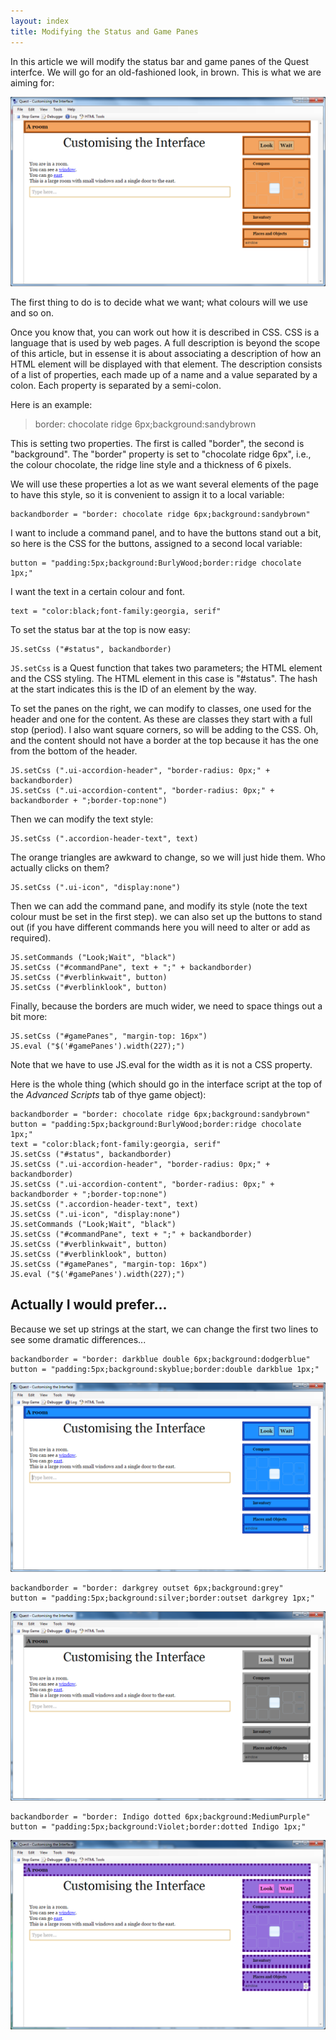 ```yaml
---
layout: index
title: Modifying the Status and Game Panes
---
```


In this article we will modify the status bar and game panes of the Quest interfce. We will go for an old-fashioned look, in brown. This is what we are aiming for:

![](images/interface1.png "interface1.png")

The first thing to do is to decide what we want; what colours will we use and so on.

Once you know that, you can work out how it is described in CSS. CSS is a language that is used by web pages. A full description is beyond the scope of this article, but in essense it is about associating a description of how an HTML element will be displayed with that element. The description consists of a list of properties, each made up of a name and a value separated by a colon. Each property is separated by a semi-colon.

Here is an example:

> border: chocolate ridge 6px;background:sandybrown

This is setting two properties. The first is called "border", the second is "background". The "border" property is set to "chocolate ridge 6px", i.e., the colour chocolate, the ridge line style and a thickness of 6 pixels.

We will use these properties a lot as we want several elements of the page to have this style, so it is convenient to assign it to a local variable:

```
backandborder = "border: chocolate ridge 6px;background:sandybrown"
```

I want to include a command panel, and to have the buttons stand out a bit, so here is the CSS for the buttons, assigned to a second local variable:

```
button = "padding:5px;background:BurlyWood;border:ridge chocolate 1px;"
```

I want the text in a certain colour and font.

```
text = "color:black;font-family:georgia, serif"
```

To set the status bar at the top is now easy:

```
JS.setCss ("#status", backandborder)
```

`JS.setCss` is a Quest function that takes two parameters; the HTML element and the CSS styling. The HTML element in this case is "#status". The hash at the start indicates this is the ID of an element by the way.

To set the panes on the right, we can modify to classes, one used for the header and one for the content. As these are classes they start with a full stop (period). I also want square corners, so will be adding to the CSS. Oh, and the content should not have a border at the top because it has the one from the bottom of the header.

```
JS.setCss (".ui-accordion-header", "border-radius: 0px;" + backandborder)
JS.setCss (".ui-accordion-content", "border-radius: 0px;" + backandborder + ";border-top:none")
```

Then we can modify the text style:

```
JS.setCss (".accordion-header-text", text)
```

The orange triangles are awkward to change, so we will just hide them. Who actually clicks on them?

```
JS.setCss (".ui-icon", "display:none")
```

Then we can add the command pane, and modify its style (note the text colour must be set in the first step). we can also set up the buttons to stand out (if you have different commands here you will need to alter or add as required).

```
JS.setCommands ("Look;Wait", "black")
JS.setCss ("#commandPane", text + ";" + backandborder)
JS.setCss ("#verblinkwait", button)
JS.setCss ("#verblinklook", button)
```

Finally, because the borders are much wider, we need to space things out a bit more:

```
JS.setCss ("#gamePanes", "margin-top: 16px")
JS.eval ("$('#gamePanes').width(227);")
```

Note that we have to use JS.eval for the width as it is not a CSS property.

Here is the whole thing (which should go in the interface script at the top of the _Advanced Scripts_ tab of thye game object):

```
backandborder = "border: chocolate ridge 6px;background:sandybrown"
button = "padding:5px;background:BurlyWood;border:ridge chocolate 1px;"
text = "color:black;font-family:georgia, serif"
JS.setCss ("#status", backandborder)
JS.setCss (".ui-accordion-header", "border-radius: 0px;" + backandborder)
JS.setCss (".ui-accordion-content", "border-radius: 0px;" + backandborder + ";border-top:none")
JS.setCss (".accordion-header-text", text)
JS.setCss (".ui-icon", "display:none")
JS.setCommands ("Look;Wait", "black")
JS.setCss ("#commandPane", text + ";" + backandborder)
JS.setCss ("#verblinkwait", button)
JS.setCss ("#verblinklook", button)
JS.setCss ("#gamePanes", "margin-top: 16px")
JS.eval ("$('#gamePanes').width(227);")
```

Actually I would prefer...
------------------------

Because we set up strings at the start, we can change the first two lines to see some dramatic differences...

```
backandborder = "border: darkblue double 6px;background:dodgerblue"
button = "padding:5px;background:skyblue;border:double darkblue 1px;"
```

![](images/interface2.png "interface2.png")



```
backandborder = "border: darkgrey outset 6px;background:grey"
button = "padding:5px;background:silver;border:outset darkgrey 1px;"
```

![](images/interface3.png "interface3.png")




```
backandborder = "border: Indigo dotted 6px;background:MediumPurple"
button = "padding:5px;background:Violet;border:dotted Indigo 1px;"
```

![](images/interface4.png "interface4.png")
